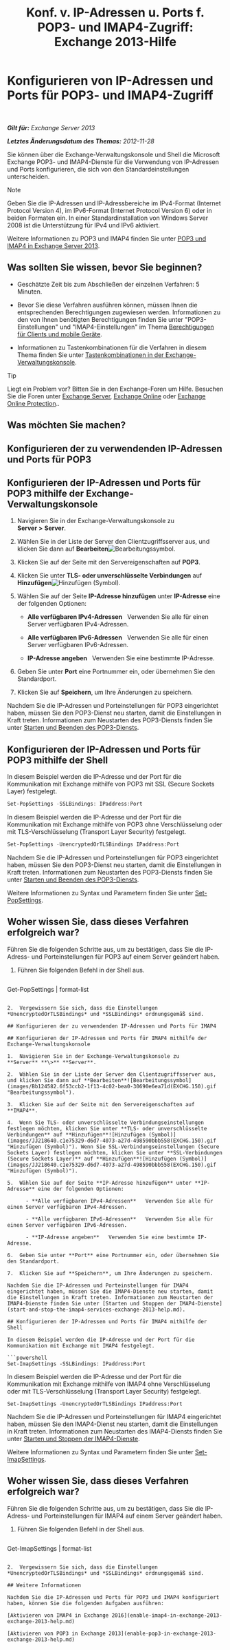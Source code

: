 ﻿---
title: 'Konf. v. IP-Adressen u. Ports f. POP3- und IMAP4-Zugriff: Exchange 2013-Hilfe'
TOCTitle: Konfigurieren von IP-Adressen und Ports für POP3- und IMAP4-Zugriff
ms:assetid: 8292747b-6626-4d7f-ba73-1e17f5d99fa4
ms:mtpsurl: https://technet.microsoft.com/de-de/library/Bb123530(v=EXCHG.150)
ms:contentKeyID: 50554852
ms.date: 04/24/2018
mtps_version: v=EXCHG.150
ms.translationtype: HT
---

# Konfigurieren von IP-Adressen und Ports für POP3- und IMAP4-Zugriff

 

_**Gilt für:** Exchange Server 2013_

_**Letztes Änderungsdatum des Themas:** 2012-11-28_

Sie können über die Exchange-Verwaltungskonsole und Shell die Microsoft Exchange POP3- und IMAP4-Dienste für die Verwendung von IP-Adressen und Ports konfigurieren, die sich von den Standardeinstellungen unterscheiden.


> [!NOTE]
> Geben Sie die IP-Adressen und IP-Adressbereiche im IPv4-Format (Internet Protocol Version 4), im IPv6-Format (Internet Protocol Version 6) oder in beiden Formaten ein. In einer Standardinstallation von Windows Server 2008 ist die Unterstützung für IPv4 und IPv6 aktiviert.



Weitere Informationen zu POP3 und IMAP4 finden Sie unter [POP3 und IMAP4 in Exchange Server 2013](pop3-and-imap4-in-exchange-server-2013-exchange-2013-help.md).

## Was sollten Sie wissen, bevor Sie beginnen?

  - Geschätzte Zeit bis zum Abschließen der einzelnen Verfahren: 5 Minuten.

  - Bevor Sie diese Verfahren ausführen können, müssen Ihnen die entsprechenden Berechtigungen zugewiesen werden. Informationen zu den von Ihnen benötigten Berechtigungen finden Sie unter "POP3-Einstellungen" und "IMAP4-Einstellungen" im Thema [Berechtigungen für Clients und mobile Geräte](clients-and-mobile-devices-permissions-exchange-2013-help.md).

  - Informationen zu Tastenkombinationen für die Verfahren in diesem Thema finden Sie unter [Tastenkombinationen in der Exchange-Verwaltungskonsole](keyboard-shortcuts-in-the-exchange-admin-center-exchange-online-protection-help.md).


> [!TIP]
> Liegt ein Problem vor? Bitten Sie in den Exchange-Foren um Hilfe. Besuchen Sie die Foren unter <A href="https://go.microsoft.com/fwlink/p/?linkid=60612">Exchange Server</A>, <A href="https://go.microsoft.com/fwlink/p/?linkid=267542">Exchange Online</A> oder <A href="https://go.microsoft.com/fwlink/p/?linkid=285351">Exchange Online Protection</A>..



## Was möchten Sie machen?

## Konfigurieren der zu verwendenden IP-Adressen und Ports für POP3

## Konfigurieren der IP-Adressen und Ports für POP3 mithilfe der Exchange-Verwaltungskonsole

1.  Navigieren Sie in der Exchange-Verwaltungskonsole zu **Server** **\>** **Server**.

2.  Wählen Sie in der Liste der Server den Clientzugriffsserver aus, und klicken Sie dann auf **Bearbeiten**![Bearbeitungssymbol](images/Bb124582.6f53ccb2-1f13-4c02-bea0-30690e6ea71d(EXCHG.150).gif "Bearbeitungssymbol").

3.  Klicken Sie auf der Seite mit den Servereigenschaften auf **POP3**.

4.  Klicken Sie unter **TLS- oder unverschlüsselte Verbindungen** auf **Hinzufügen**![Hinzufügen (Symbol)](images/JJ218640.c1e75329-d6d7-4073-a27d-498590bbb558(EXCHG.150).gif "Hinzufügen (Symbol)").

5.  Wählen Sie auf der Seite **IP-Adresse hinzufügen** unter **IP-Adresse** eine der folgenden Optionen:
    
      - **Alle verfügbaren IPv4-Adressen**   Verwenden Sie alle für einen Server verfügbaren IPv4-Adressen.
    
      - **Alle verfügbaren IPv6-Adressen**   Verwenden Sie alle für einen Server verfügbaren IPv6-Adressen.
    
      - **IP-Adresse angeben**   Verwenden Sie eine bestimmte IP-Adresse.

6.  Geben Sie unter **Port** eine Portnummer ein, oder übernehmen Sie den Standardport.

7.  Klicken Sie auf **Speichern**, um Ihre Änderungen zu speichern.

Nachdem Sie die IP-Adressen und Porteinstellungen für POP3 eingerichtet haben, müssen Sie den POP3-Dienst neu starten, damit die Einstellungen in Kraft treten. Informationen zum Neustarten des POP3-Diensts finden Sie unter [Starten und Beenden des POP3-Diensts](start-and-stop-the-pop3-services-exchange-2013-help.md).

## Konfigurieren der IP-Adressen und Ports für POP3 mithilfe der Shell

In diesem Beispiel werden die IP-Adresse und der Port für die Kommunikation mit Exchange mithilfe von POP3 mit SSL (Secure Sockets Layer) festgelegt.

```powershell
Set-PopSettings -SSLBindings: IPaddress:Port
```

In diesem Beispiel werden die IP-Adresse und der Port für die Kommunikation mit Exchange mithilfe von POP3 ohne Verschlüsselung oder mit TLS-Verschlüsselung (Transport Layer Security) festgelegt.

```powershell
Set-PopSettings -UnencryptedOrTLSBindings IPaddress:Port
```

Nachdem Sie die IP-Adressen und Porteinstellungen für POP3 eingerichtet haben, müssen Sie den POP3-Dienst neu starten, damit die Einstellungen in Kraft treten. Informationen zum Neustarten des POP3-Diensts finden Sie unter [Starten und Beenden des POP3-Diensts](start-and-stop-the-pop3-services-exchange-2013-help.md).

Weitere Informationen zu Syntax und Parametern finden Sie unter [Set-PopSettings](https://technet.microsoft.com/de-de/library/aa997154\(v=exchg.150\)).

## Woher wissen Sie, dass dieses Verfahren erfolgreich war?

Führen Sie die folgenden Schritte aus, um zu bestätigen, dass Sie die IP-Adress- und Porteinstellungen für POP3 auf einem Server geändert haben.

1.  Führen Sie folgenden Befehl in der Shell aus.
    
    ```powershell
Get-PopSettings | format-list
```

2.  Vergewissern Sie sich, dass die Einstellungen *UnencryptedOrTLSBindings* und *SSLBindings* ordnungsgemäß sind.

## Konfigurieren der zu verwendenden IP-Adressen und Ports für IMAP4

## Konfigurieren der IP-Adressen und Ports für IMAP4 mithilfe der Exchange-Verwaltungskonsole

1.  Navigieren Sie in der Exchange-Verwaltungskonsole zu **Server** **\>** **Server**.

2.  Wählen Sie in der Liste der Server den Clientzugriffsserver aus, und klicken Sie dann auf **Bearbeiten**![Bearbeitungssymbol](images/Bb124582.6f53ccb2-1f13-4c02-bea0-30690e6ea71d(EXCHG.150).gif "Bearbeitungssymbol").

3.  Klicken Sie auf der Seite mit den Servereigenschaften auf **IMAP4**.

4.  Wenn Sie TLS- oder unverschlüsselte Verbindungseinstellungen festlegen möchten, klicken Sie unter **TLS- oder unverschlüsselte Verbindungen** auf **Hinzufügen**![Hinzufügen (Symbol)](images/JJ218640.c1e75329-d6d7-4073-a27d-498590bbb558(EXCHG.150).gif "Hinzufügen (Symbol)"). Wenn Sie SSL-Verbindungseinstellungen (Secure Sockets Layer) festlegen möchten, klicken Sie unter **SSL-Verbindungen (Secure Sockets Layer)** auf **Hinzufügen**![Hinzufügen (Symbol)](images/JJ218640.c1e75329-d6d7-4073-a27d-498590bbb558(EXCHG.150).gif "Hinzufügen (Symbol)").

5.  Wählen Sie auf der Seite **IP-Adresse hinzufügen** unter **IP-Adresse** eine der folgenden Optionen:
    
      - **Alle verfügbaren IPv4-Adressen**   Verwenden Sie alle für einen Server verfügbaren IPv4-Adressen.
    
      - **Alle verfügbaren IPv6-Adressen**   Verwenden Sie alle für einen Server verfügbaren IPv6-Adressen.
    
      - **IP-Adresse angeben**   Verwenden Sie eine bestimmte IP-Adresse.

6.  Geben Sie unter **Port** eine Portnummer ein, oder übernehmen Sie den Standardport.

7.  Klicken Sie auf **Speichern**, um Ihre Änderungen zu speichern.

Nachdem Sie die IP-Adressen und Porteinstellungen für IMAP4 eingerichtet haben, müssen Sie die IMAP4-Dienste neu starten, damit die Einstellungen in Kraft treten. Informationen zum Neustarten der IMAP4-Dienste finden Sie unter [Starten und Stoppen der IMAP4-Dienste](start-and-stop-the-imap4-services-exchange-2013-help.md).

## Konfigurieren der IP-Adressen und Ports für IMAP4 mithilfe der Shell

In diesem Beispiel werden die IP-Adresse und der Port für die Kommunikation mit Exchange mit IMAP4 festgelegt.

```powershell
Set-ImapSettings -SSLBindings: IPaddress:Port
```

In diesem Beispiel werden die IP-Adresse und der Port für die Kommunikation mit Exchange mithilfe von IMAP4 ohne Verschlüsselung oder mit TLS-Verschlüsselung (Transport Layer Security) festgelegt.

    Set-ImapSettings -UnencryptedOrTLSBindings IPaddress:Port 

Nachdem Sie die IP-Adressen und Porteinstellungen für IMAP4 eingerichtet haben, müssen Sie den IMAP4-Dienst neu starten, damit die Einstellungen in Kraft treten. Informationen zum Neustarten des IMAP4-Diensts finden Sie unter [Starten und Stoppen der IMAP4-Dienste](start-and-stop-the-imap4-services-exchange-2013-help.md).

Weitere Informationen zu Syntax und Parametern finden Sie unter [Set-ImapSettings](https://technet.microsoft.com/de-de/library/aa998252\(v=exchg.150\)).

## Woher wissen Sie, dass dieses Verfahren erfolgreich war?

Führen Sie die folgenden Schritte aus, um zu bestätigen, dass Sie die IP-Adress- und Porteinstellungen für IMAP4 auf einem Server geändert haben.

1.  Führen Sie folgenden Befehl in der Shell aus.
    
    ```powershell
Get-ImapSettings | format-list
```

2.  Vergewissern Sie sich, dass die Einstellungen *UnencryptedOrTLSBindings* und *SSLBindings* ordnungsgemäß sind.

## Weitere Informationen

Nachdem Sie die IP-Adressen und Ports für POP3 und IMAP4 konfiguriert haben, können Sie die folgenden Aufgaben ausführen:

[Aktivieren von IMAP4 in Exchange 2016](enable-imap4-in-exchange-2013-exchange-2013-help.md)

[Aktivieren von POP3 in Exchange 2013](enable-pop3-in-exchange-2013-exchange-2013-help.md)

